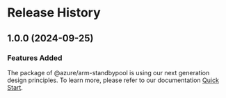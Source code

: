 # Release History
    
## 1.0.0 (2024-09-25)

### Features Added

The package of @azure/arm-standbypool is using our next generation design principles. To learn more, please refer to our documentation [Quick Start](https://aka.ms/azsdk/js/mgmt/quickstart).
